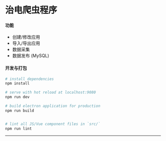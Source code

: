 # 治电爬虫程序

#### 功能

 - 创建/修改应用
 - 导入/导出应用
 - 数据采集
 - 数据发布 (MySQL)

#### 开发与打包

``` bash
# install dependencies
npm install

# serve with hot reload at localhost:9080
npm run dev

# build electron application for production
npm run build


# lint all JS/Vue component files in `src/`
npm run lint

```

---
